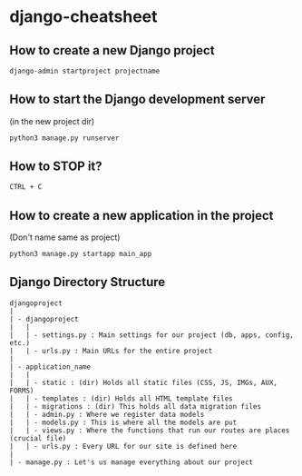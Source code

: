 # django-cheatsheet

## How to create a new Django project
```bash
django-admin startproject projectname
```

 ## How to start the Django development server
 (in the new project dir)
 ```bash
 python3 manage.py runserver
 ```
 
 ## How to STOP it?
  ```bash
 CTRL + C
 ```
 
 ## How to create a new application in the project
 (Don't name same as project)
 ```bash
 python3 manage.py startapp main_app
 ```
 
 ## Django Directory Structure
 ```
 djangoproject
 |
 | - djangoproject
 |   |
 |   | - settings.py : Main settings for our project (db, apps, config, etc.)
 |   | - urls.py : Main URLs for the entire project
 |  
 | - application_name
 |   |
 |   | - static : (dir) Holds all static files (CSS, JS, IMGs, AUX, FORMS)
 |   | - templates : (dir) Holds all HTML template files
 |   | - migrations : (dir) This holds all data migration files
 |   | - admin.py : Where we register data models
 |   | - models.py : This is where all the models are put
 |   | - views.py : Where the functions that run our routes are places (crucial file)
 |   | - urls.py : Every URL for our site is defined here
 |
 | - manage.py : Let's us manage everything about our project
 
 ```
